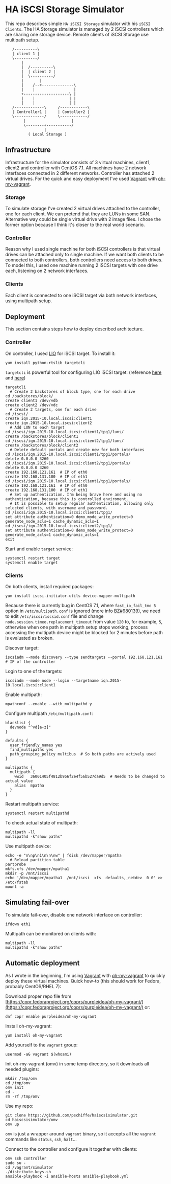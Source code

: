 # HA iSCSI Storage Simulator

This repo describes simple `HA iSCSI Storage` simulator with his `iSCSI Clients`. The HA Storage simulator is managed by 2 iSCSI controllers which are sharing one storage device. Remote clients of iSCSI Storage use multipath setup.

```
   /----------\
   | client 1 |
   \----------/
       |
       |  /----------\
       |  | client 2 |
       |  \----------/
       |       |
       |    /--+--------------\
       |    |                 |
       +--------------------\ |
       |    |               | |
       |    |               | |
   /-------------\     /------------\
   | Controller1 |     | Contoller2 |
   \-------------/     \------------/
        |                    |
        \--------+-----------/
                 |
          ( Local Storage )
```

## Infrastructure

Infrastructure for the simulator consists of 3 virtual machines, client1, client2 and controller with CentOS 7.1. All machines have 2 network interfaces connected in 2 different networks. Controller has attached 2 virtual drives. For the quick and easy deployment I've used [Vagrant](https://www.vagrantup.com/) with [oh-my-vagrant](https://github.com/purpleidea/oh-my-vagrant).

### Storage

To simulate storage I've created 2 virtual drives attached to the controller, one for each client. We can pretend that they are LUNs in some SAN. Alternative way could be single virtual drive with 2 image files. I chose the former option because I think it's closer to the real world scenario.

### Controller

Reason why I used single machine for both iSCSI controllers is that virtual drives can be attached only to single machine. If we want both clients to be connected to both controllers, both controllers need access to both drives. To model this, I used one machine running 2 iSCSI targets with one drive each, listening on 2 network interfaces.

### Clients

Each client is connected to one iSCSI target via both network interfaces, using multipath setup.

## Deployment

This section contains steps how to deploy described architecture.

### Controller

On controller, I used [LIO](http://linux-iscsi.org/wiki/Main_Page) for iSCSI target. To install it:
```
yum install python-rtslib targetcli
```

`targetcli` is powerful tool for configuring LIO iSCSI target: (reference [here](http://linux-iscsi.org/wiki/Targetcli) and [here](http://linux-iscsi.org/wiki/ISCSI))
```
targetcli
  # Create 2 backstores of block type, one for each drive
cd /backstores/block/
create client1 /dev/vdb
create client2 /dev/vdc
  # Create 2 targets, one for each drive
cd /iscsi/
create iqn.2015-10.local.iscsi:client1
create iqn.2015-10.local.iscsi:client2
  # Add LUN to each target
cd /iscsi/iqn.2015-10.local.iscsi:client1/tpg1/luns/
create /backstores/block/client1
cd /iscsi/iqn.2015-10.local.iscsi:client2/tpg1/luns/
create /backstores/block/client2
  # Delete default portals and create new for both interfaces
cd /iscsi/iqn.2015-10.local.iscsi:client1/tpg1/portals/
delete 0.0.0.0 3260
cd /iscsi/iqn.2015-10.local.iscsi:client2/tpg1/portals/
delete 0.0.0.0 3260
create 192.168.121.161  # IP of eth0
create 192.168.131.100  # IP of eth1
cd /iscsi/iqn.2015-10.local.iscsi:client1/tpg1/portals/
create 192.168.121.161  # IP of eth0
create 192.168.131.100  # IP of eth1
  # Set up authentication. I'm being brave here and using no authentication, because this is controlled enviroment.
  # It is possible to setup regular authentication, allowing only selected clients, with username and password.
cd /iscsi/iqn.2015-10.local.iscsi:client1/tpg1/
set attribute authentication=0 demo_mode_write_protect=0 generate_node_acls=1 cache_dynamic_acls=1
cd /iscsi/iqn.2015-10.local.iscsi:client2/tpg1/
set attribute authentication=0 demo_mode_write_protect=0 generate_node_acls=1 cache_dynamic_acls=1
exit
```

Start and enable `target` service:
```
systemctl restart target
systemctl enable target
```

### Clients

On both clients, install required packages:
```
yum install iscsi-initiator-utils device-mapper-multipath
```

Because there is currently bug in CentOS 7.1, where `fast_io_fail_tmo 5` option in `/etc/multipath.conf` is ignored (more info [BZ#980139](https://bugzilla.redhat.com/show_bug.cgi?id=980139)), we need to edit `/etc/iscsi/iscsid.conf` file and change `node.session.timeo.replacement_timeout` from value `120` to, for example, `5`, otherwise when one path in multipath setup stops working, process accessing the multipath device might be blocked for 2 minutes before path is evaluated as broken.

Discover target:
```
iscsiadm --mode discovery --type sendtargets --portal 192.168.121.161  # IP of the controller
```

Login to one of the targets:
```
iscsiadm --mode node --login --targetname iqn.2015-10.local.iscsi:client1
```

Enable multipath:
```
mpathconf --enable --with_multipathd y
```

Configure multipath `/etc/multipath.conf`:
```
blacklist {
  devnode "^vd[a-z]"
}

defaults {
  user_friendly_names yes
  find_multipaths yes
  path_grouping_policy multibus  # So both paths are actively used
}

multipaths {
  multipath {
    wwid   36001405f4812b956f2e4f56b527da9d5  # Needs to be changed to actual value
    alias  mpatha
  }
}
```

Restart multipath service:
```
systemctl restart multipathd
```

To check actual state of multipath:
```
multipath -ll
multipathd -k"show paths"
```

Use multipath device:
```
echo -e "n\np\n1\n\n\nw" | fdisk /dev/mapper/mpatha
  # Reload partition table
partprobe
mkfs.xfs /dev/mapper/mpatha1
mkdir -p /mnt/iscsi
echo '/dev/mapper/mpatha1  /mnt/iscsi  xfs  defaults,_netdev  0 0' >> /etc/fstab
mount -a
```

## Simulating fail-over

To simulate fail-over, disable one network interface on controller:
```
ifdown eth1
```

Multipath can be monitored on clients with:
```
multipath -ll
multipathd -k"show paths"
```

## Automatic deployment

As I wrote in the beginning, I'm using [Vagrant](https://www.vagrantup.com/) with [oh-my-vagrant](https://github.com/purpleidea/oh-my-vagrant) to quickly deploy these virtual machines. Quick how-to (this should work for Fedora, probably CentOS/RHEL 7):

Download proper repo file from [https://copr.fedoraproject.org/coprs/purpleidea/oh-my-vagrant/](https://copr.fedoraproject.org/coprs/purpleidea/oh-my-vagrant/) or:
```
dnf copr enable purpleidea/oh-my-vagrant
```

Install oh-my-vagrant:
```
yum install oh-my-vagrant
```

Add yourself to the `vagrant` group:
```
usermod -aG vagrant $(whoami)
```

Init oh-my-vagrant (omv) in some temp directory, so it downloads all needed plugins:
```
mkdir /tmp/omv
cd /tmp/omv
omv init
cd -
rm -rf /tmp/omv
```

Use my repo:
```
git clone https://github.com/pschiffe/haiscsisimulator.git
cd haiscsisimulator/omv
omv up
```

`omv` is just a wrapper around `vagrant` binary, so it accepts all the `vagrant` commands like `status`, `ssh`, `halt`...

Connect to the controller and configure it together with clients:
```
omv ssh controller
sudo su -
cd /vagrant/simulator
./distribute-keys.sh
ansible-playbook -i ansible-hosts ansible-playbook.yml
```
